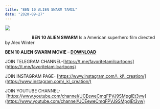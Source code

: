```yaml
---
title: "BEN 10 ALIEN SWARM TAMIL"
date: "2020-09-27"
---
```


[![](https://1.bp.blogspot.com/-8xd8Bq_Xl_8/X3CO3XlTprI/AAAAAAAAAh0/57c-lcaaROExYljWtc0Y0VRVkZSrhRPtQCLcBGAsYHQ/s320/BEN{ec34d6f8d01d0ede45b01e6d3eeb5f4ac62af10115d837c4a722207aa6a1b02d}2B10{ec34d6f8d01d0ede45b01e6d3eeb5f4ac62af10115d837c4a722207aa6a1b02d}2BALIEN{ec34d6f8d01d0ede45b01e6d3eeb5f4ac62af10115d837c4a722207aa6a1b02d}2BSWARM{ec34d6f8d01d0ede45b01e6d3eeb5f4ac62af10115d837c4a722207aa6a1b02d}2BTAMIL{ec34d6f8d01d0ede45b01e6d3eeb5f4ac62af10115d837c4a722207aa6a1b02d}2BDUBBED{ec34d6f8d01d0ede45b01e6d3eeb5f4ac62af10115d837c4a722207aa6a1b02d}2BIN{ec34d6f8d01d0ede45b01e6d3eeb5f4ac62af10115d837c4a722207aa6a1b02d}2BTAMIL.jpg)](https://1.bp.blogspot.com/-8xd8Bq_Xl_8/X3CO3XlTprI/AAAAAAAAAh0/57c-lcaaROExYljWtc0Y0VRVkZSrhRPtQCLcBGAsYHQ/s1440/BEN{ec34d6f8d01d0ede45b01e6d3eeb5f4ac62af10115d837c4a722207aa6a1b02d}2B10{ec34d6f8d01d0ede45b01e6d3eeb5f4ac62af10115d837c4a722207aa6a1b02d}2BALIEN{ec34d6f8d01d0ede45b01e6d3eeb5f4ac62af10115d837c4a722207aa6a1b02d}2BSWARM{ec34d6f8d01d0ede45b01e6d3eeb5f4ac62af10115d837c4a722207aa6a1b02d}2BTAMIL{ec34d6f8d01d0ede45b01e6d3eeb5f4ac62af10115d837c4a722207aa6a1b02d}2BDUBBED{ec34d6f8d01d0ede45b01e6d3eeb5f4ac62af10115d837c4a722207aa6a1b02d}2BIN{ec34d6f8d01d0ede45b01e6d3eeb5f4ac62af10115d837c4a722207aa6a1b02d}2BTAMIL.jpg)

                      **BEN 10 ALIEN SWARM** Is a American superhero film directed by Alex Winter

**BEN 10 ALIEN SWARM MOVIE – [DOWNLOAD](https://mega.nz/file/Op8QzIQI#tL1ShLeY1qOuokTFTHlfgoHXu0Q3Be789s2kRoLMGNM)**

JOIN TELEGRAM CHANNEL-[https://t.me/favoritetamilcartoons](https://t.me/favoritetamilcartoons)

JOIN INSTAGRAM PAGE- [https://www.instagram.com/\_kl\_creation/](https://www.instagram.com/_kl_creation/)

JOIN YOUTUBE CHANNEL- [https://www.youtube.com/channel/UCEeweCmqFPVJ9SMpgIEt3vw](https://www.youtube.com/channel/UCEeweCmqFPVJ9SMpgIEt3vw)
